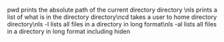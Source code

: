pwd prints the absolute path of the current directory directory \nls prints a list of what is in the directory directory\ncd takes a user to home directory directory\nls -l lists all files in a directory in long format\nls -al lists all files in a directory in long format including hiden
